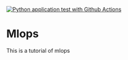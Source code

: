 [![Python application test with Github Actions](https://github.com/ibrahimaD73/Mlops/actions/workflows/main.yml/badge.svg)](https://github.com/ibrahimaD73/Mlops/actions/workflows/main.yml)

# Mlops
This is a tutorial of mlops
